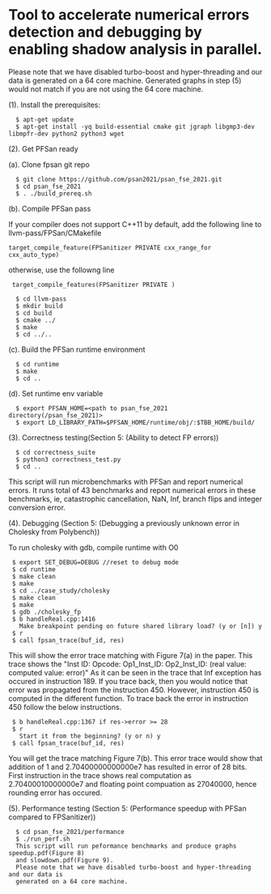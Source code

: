 # Tool to accelerate numerical errors detection and debugging by enabling shadow analysis in parallel.

 Please note that we have disabled turbo-boost and hyper-threading and our data is 
 generated on a 64 core machine. Generated graphs in step (5) would not match if you
 are not using the 64 core machine. 

(1). Install the prerequisites:
```
  $ apt-get update
  $ apt-get install -yq build-essential cmake git jgraph libgmp3-dev libmpfr-dev python2 python3 wget
```
(2). Get PFSan ready

(a). Clone fpsan git repo
```
  $ git clone https://github.com/psan2021/psan_fse_2021.git
  $ cd psan_fse_2021
  $ . ./build_prereq.sh 
```
(b). Compile PFSan pass

If your compiler does not support C++11 by default, add the following line to llvm-pass/FPSan/CMakefile
```
target_compile_feature(FPSanitizer PRIVATE cxx_range_for cxx_auto_type)
```
otherwise, use the followng line
```
 target_compile_features(FPSanitizer PRIVATE )
```
```
  $ cd llvm-pass
  $ mkdir build
  $ cd build
  $ cmake ../
  $ make
  $ cd ../..
```

(c). Build the PFSan runtime environment
```
  $ cd runtime 
  $ make
  $ cd ..
```

(d). Set runtime env variable
```
  $ export PFSAN_HOME=<path to psan_fse_2021 directory(/psan_fse_2021)>
  $ export LD_LIBRARY_PATH=$PFSAN_HOME/runtime/obj/:$TBB_HOME/build/
```

(3). Correctness testing(Section 5: (Ability to detect FP errors))
```
  $ cd correctness_suite
  $ python3 correctness_test.py
  $ cd ..
```
  This script will run microbenchmarks with PFSan and report numerical errors. 
  It runs total of 43 benchmarks and report numerical errors in these benchmarks, ie, 
  catastrophic cancellation, NaN, Inf, branch flips and integer conversion error.

(4). Debugging (Section 5: (Debugging a previously unknown error in Cholesky from Polybench))

To run cholesky with gdb, compile runtime with O0
```
 $ export SET_DEBUG=DEBUG //reset to debug mode
 $ cd runtime
 $ make clean
 $ make
 $ cd ../case_study/cholesky
 $ make clean
 $ make
 $ gdb ./cholesky_fp
 $ b handleReal.cpp:1416
   Make breakpoint pending on future shared library load? (y or [n]) y
 $ r
 $ call fpsan_trace(buf_id, res)
``` 
 This will show the error trace matching with Figure 7(a) in the paper. 
 This trace shows the "Inst ID: Opcode: Op1_Inst_ID: Op2_Inst_ID: (real value: computed value: error)"
 As it can be seen in the trace that Inf exception has occured in instruction 189.
 If you trace back, then you would notice that error was propagated from the instruction 450.
 However, instruction 450 is computed in the different function. To trace back the error in instruction
 450 follow the below instructions.

```
 $ b handleReal.cpp:1367 if res->error >= 28
 $ r
   Start it from the beginning? (y or n) y
 $ call fpsan_trace(buf_id, res)
```
 You will get the trace matching Figure 7(b).
 This error trace would show that addition of 1 and 2.70400000000000e7 has resulted in error of 28 bits.
 First instruction in the trace shows real computation as 2.70400010000000e7 and floating point compuation 
 as 27040000, hence rounding error has occured.

(5). Performance testing (Section 5: (Performance speedup with PFSan compared to FPSanitizer))
```
  $ cd psan_fse_2021/performance
  $ ./run_perf.sh
  This script will run peformance benchmarks and produce graphs speedup.pdf(Figure 8) 
  and slowdown.pdf(Figure 9). 
  Please note that we have disabled turbo-boost and hyper-threading and our data is 
  generated on a 64 core machine. 
```
